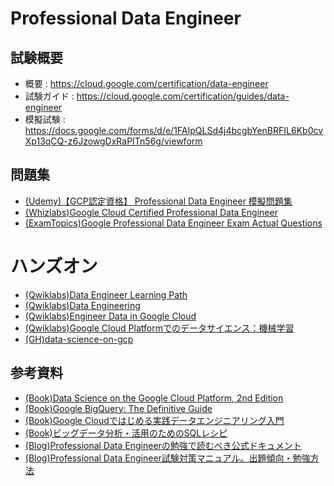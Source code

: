# Professional Data Engineer
## 試験概要
- 概要 : https://cloud.google.com/certification/data-engineer
- 試験ガイド : https://cloud.google.com/certification/guides/data-engineer
- 模擬試験 : https://docs.google.com/forms/d/e/1FAIpQLSd4j4bcgbYenBRFIL6Kb0cvXp13qCQ-z6JzowgDxRaPITn56g/viewform
## 問題集
- [(Udemy)【GCP認定資格】 Professional Data Engineer 模擬問題集](https://www.udemy.com/course/gcp-pde-test-ja/learn/quiz/5245444)
- [(Whizlabs)Google Cloud Certified Professional Data Engineer](https://www.whizlabs.com/google-cloud-certified-professional-data-engineer/)
- [(ExamTopics)Google Professional Data Engineer Exam Actual Questions](https://www.examtopics.com/exams/google/professional-data-engineer/)
# ハンズオン
- [(Qwiklabs)Data Engineer Learning Path](https://www.cloudskillsboost.google/paths/16)
- [(Qwiklabs)Data Engineering](https://www.qwiklabs.com/quests/25)
- [(Qwiklabs)Engineer Data in Google Cloud](https://www.cloudskillsboost.google/quests/132)
- [(Qwiklabs)Google Cloud Platformでのデータサイエンス：機械学習](https://www.qwiklabs.com/quests/50)
- [(GH)data-science-on-gcp](https://github.com/GoogleCloudPlatform/data-science-on-gcp)
## 参考資料
- [(Book)Data Science on the Google Cloud Platform, 2nd Edition](https://www.oreilly.com/library/view/data-science-on/9781098118945/)
- [(Book)Google BigQuery: The Definitive Guide](https://www.oreilly.com/library/view/google-bigquery-the/9781492044451/)
- [(Book)Google Cloudではじめる実践データエンジニアリング入門](https://gihyo.jp/book/2021/978-4-297-11948-5)
- [(Book)ビッグデータ分析・活用のためのSQLレシピ](https://book.mynavi.jp/ec/products/detail/id=65863)
- [(Blog)Professional Data Engineerの勉強で読むべき公式ドキュメント](https://kakiblo.com/gcp-qualification-doc/)
- [(Blog)Professional Data Engineer試験対策マニュアル。出題傾向・勉強方法](https://blog.g-gen.co.jp/entry/professional-data-engineer)
